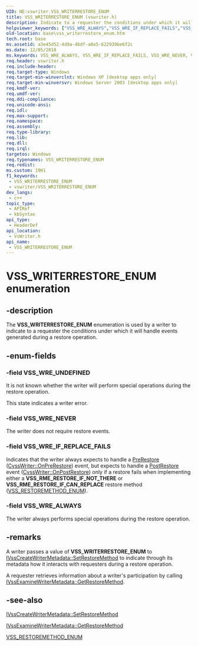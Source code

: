 ```yaml
---
UID: NE:vswriter.VSS_WRITERRESTORE_ENUM
title: VSS_WRITERRESTORE_ENUM (vswriter.h)
description: Indicate to a requester the conditions under which it will handle events generated during a restore operation.
helpviewer_keywords: ["VSS_WRE_ALWAYS","VSS_WRE_IF_REPLACE_FAILS","VSS_WRE_NEVER","VSS_WRE_UNDEFINED","VSS_WRITERRESTORE_ENUM","VSS_WRITERRESTORE_ENUM enumeration [VSS]","_win32_vss_writerrestore_enum","base.vss_writerrestore_enum","enumeration [VSS]","vswriter/VSS_WRE_ALWAYS","vswriter/VSS_WRE_IF_REPLACE_FAILS","vswriter/VSS_WRE_NEVER","vswriter/VSS_WRE_UNDEFINED","vswriter/VSS_WRITERRESTORE_ENUM"]
old-location: base\vss_writerrestore_enum.htm
tech.root: base
ms.assetid: a3e45d52-4d9a-4bdf-a8e5-622939be6f2c
ms.date: 12/05/2018
ms.keywords: VSS_WRE_ALWAYS, VSS_WRE_IF_REPLACE_FAILS, VSS_WRE_NEVER, VSS_WRE_UNDEFINED, VSS_WRITERRESTORE_ENUM, VSS_WRITERRESTORE_ENUM enumeration [VSS], _win32_vss_writerrestore_enum, base.vss_writerrestore_enum, enumeration [VSS], vswriter/VSS_WRE_ALWAYS, vswriter/VSS_WRE_IF_REPLACE_FAILS, vswriter/VSS_WRE_NEVER, vswriter/VSS_WRE_UNDEFINED, vswriter/VSS_WRITERRESTORE_ENUM
req.header: vswriter.h
req.include-header: 
req.target-type: Windows
req.target-min-winverclnt: Windows XP [desktop apps only]
req.target-min-winversvr: Windows Server 2003 [desktop apps only]
req.kmdf-ver: 
req.umdf-ver: 
req.ddi-compliance: 
req.unicode-ansi: 
req.idl: 
req.max-support: 
req.namespace: 
req.assembly: 
req.type-library: 
req.lib: 
req.dll: 
req.irql: 
targetos: Windows
req.typenames: VSS_WRITERRESTORE_ENUM
req.redist: 
ms.custom: 19H1
f1_keywords:
 - VSS_WRITERRESTORE_ENUM
 - vswriter/VSS_WRITERRESTORE_ENUM
dev_langs:
 - c++
topic_type:
 - APIRef
 - kbSyntax
api_type:
 - HeaderDef
api_location:
 - VsWriter.h
api_name:
 - VSS_WRITERRESTORE_ENUM
---
```


# VSS_WRITERRESTORE_ENUM enumeration


## -description

The <b>VSS_WRITERRESTORE_ENUM</b> enumeration is used by 
    a writer to indicate to a requester the conditions under which it will handle events generated during a 
    restore operation.

## -enum-fields

### -field VSS_WRE_UNDEFINED

It is not known whether the writer will perform special operations during the restore operation. 
      

This state indicates a writer error.

### -field VSS_WRE_NEVER

The writer does not require restore events.

### -field VSS_WRE_IF_REPLACE_FAILS

Indicates that the writer always expects to handle a 
      <a href="/windows/desktop/api/vsbackup/nf-vsbackup-ivssbackupcomponents-prerestore">PreRestore</a> 
      (<a href="/windows/desktop/api/vswriter/nf-vswriter-cvsswriter-onprerestore">CvssWriter::OnPreRestore</a>) event, but expects 
      to handle a <a href="/windows/desktop/api/vsbackup/nf-vsbackup-ivssbackupcomponents-postrestore">PostRestore</a> event 
      (<a href="/windows/desktop/api/vswriter/nf-vswriter-cvsswriter-onpostrestore">CvssWriter::OnPostRestore</a>) only if a restore 
      fails when implementing either a <b>VSS_RME_RESTORE_IF_NOT_THERE</b> or 
      <b>VSS_RME_RESTORE_IF_CAN_REPLACE</b> restore method 
      (<a href="/windows/desktop/api/vswriter/ne-vswriter-vss_restoremethod_enum">VSS_RESTOREMETHOD_ENUM</a>).

### -field VSS_WRE_ALWAYS

The writer always performs special operations during the restore operation.

## -remarks

A writer passes a value of 
    <b>VSS_WRITERRESTORE_ENUM</b> to 
    <a href="/windows/desktop/api/vswriter/nf-vswriter-ivsscreatewritermetadata-setrestoremethod">IVssCreateWriterMetadata::SetRestoreMethod</a> 
    to indicate through its metadata how it interacts with requesters during a restore operation.

A requester retrieves information about a writer's participation by calling 
    <a href="/windows/desktop/api/vsbackup/nf-vsbackup-ivssexaminewritermetadata-getrestoremethod">IVssExamineWriterMetadata::GetRestoreMethod</a>.

## -see-also

<a href="/windows/desktop/api/vswriter/nf-vswriter-ivsscreatewritermetadata-setrestoremethod">IVssCreateWriterMetadata::SetRestoreMethod</a>



<a href="/windows/desktop/api/vsbackup/nf-vsbackup-ivssexaminewritermetadata-getrestoremethod">IVssExamineWriterMetadata::GetRestoreMethod</a>



<a href="/windows/desktop/api/vswriter/ne-vswriter-vss_restoremethod_enum">VSS_RESTOREMETHOD_ENUM</a>